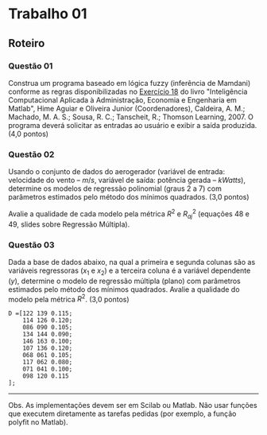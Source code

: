 # Trabalho 01

## Roteiro

### Questão 01
Construa um programa baseado em lógica fuzzy (inferência de Mamdani) conforme as regras disponibilizadas no [Exercício 18](../../docs/applied-computational-intelligence-exercise18.pdf) do livro "Inteligência Computacional Aplicada à Administração, Economia e Engenharia em Matlab", Hime Aguiar e Oliveira Junior (Coordenadores), Caldeira, A. M.; Machado, M. A. S.; Sousa, R. C.; Tanscheit, R.; Thomson Learning, 2007. O programa deverá solicitar as entradas ao usuário e exibir a saída produzida. (4,0 pontos)

### Questão 02
Usando o conjunto de dados do aerogerador (variável de entrada: velocidade do vento – $m/s$, variável de saída: potência gerada – $kWatts$), determine os modelos de regressão polinomial (graus 2 a 7) com parâmetros estimados pelo método dos mínimos quadrados. (3,0 pontos)

Avalie a qualidade de cada modelo pela métrica $R^2$ e $R^2_{aj}$ (equações 48 e 49, slides sobre Regressão Múltipla).

### Questão 03
Dada a base de dados abaixo, na qual a primeira e segunda colunas são as variáveis regressoras ($x_1$ e $x_2$) e a terceira coluna é a variável dependente ($y$), determine o modelo de regressão múltipla (plano) com parâmetros estimados pelo método dos mínimos quadrados. Avalie a qualidade do modelo pela métrica $R^2$. (3,0 pontos)

```
D =[122 139 0.115;
    114 126 0.120;
    086 090 0.105;
    134 144 0.090;
    146 163 0.100;
    107 136 0.120;
    068 061 0.105;
    117 062 0.080;
    071 041 0.100;
    098 120 0.115
];
```

---

Obs. As implementações devem ser em Scilab ou Matlab. Não usar funções que executem diretamente as tarefas pedidas (por exemplo, a função polyfit no Matlab).